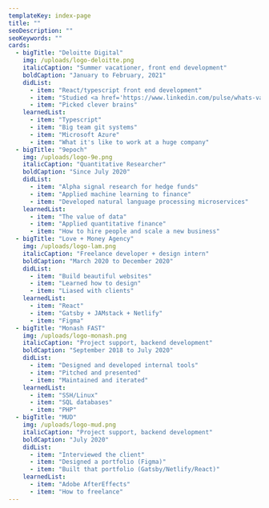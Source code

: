 ```yaml
---
templateKey: index-page
title: ""
seoDescription: ""
seoKeywords: ""
cards:
  - bigTitle: "Deloitte Digital"
    img: /uploads/logo-deloitte.png
    italicCaption: "Summer vacationer, front end development"
    boldCaption: "January to February, 2021"
    didList:
      - item: "React/typescript front end development"
      - item: "Studied <a href='https://www.linkedin.com/pulse/whats-value-company-culture-wil-johnston/?published=t' target='_blank'>company culture</a>"
      - item: "Picked clever brains"
    learnedList:
      - item: "Typescript"
      - item: "Big team git systems"
      - item: "Microsoft Azure"
      - item: "What it's like to work at a huge company"
  - bigTitle: "9epoch"
    img: /uploads/logo-9e.png
    italicCaption: "Quantitative Researcher"
    boldCaption: "Since July 2020"
    didList:
      - item: "Alpha signal research for hedge funds"
      - item: "Applied machine learning to finance"
      - item: "Developed natural language processing microservices"
    learnedList:
      - item: "The value of data"
      - item: "Applied quantitative finance"
      - item: "How to hire people and scale a new business"
  - bigTitle: "Love + Money Agency"
    img: /uploads/logo-lam.png
    italicCaption: "Freelance developer + design intern"
    boldCaption: "March 2020 to December 2020"
    didList:
      - item: "Build beautiful websites"
      - item: "Learned how to design"
      - item: "Liased with clients"
    learnedList:
      - item: "React"
      - item: "Gatsby + JAMstack + Netlify"
      - item: "Figma"
  - bigTitle: "Monash FAST"
    img: /uploads/logo-monash.png
    italicCaption: "Project support, backend development"
    boldCaption: "September 2018 to July 2020"
    didList:
      - item: "Designed and developed internal tools"
      - item: "Pitched and presented"
      - item: "Maintained and iterated"
    learnedList:
      - item: "SSH/Linux"
      - item: "SQL databases"
      - item: "PHP"
  - bigTitle: "MUD"
    img: /uploads/logo-mud.png
    italicCaption: "Project support, backend development"
    boldCaption: "July 2020"
    didList:
      - item: "Interviewed the client"
      - item: "Designed a portfolio (Figma)"
      - item: "Built that portfolio (Gatsby/Netlify/React)"
    learnedList:
      - item: "Adobe AfterEffects"
      - item: "How to freelance"
---
```

